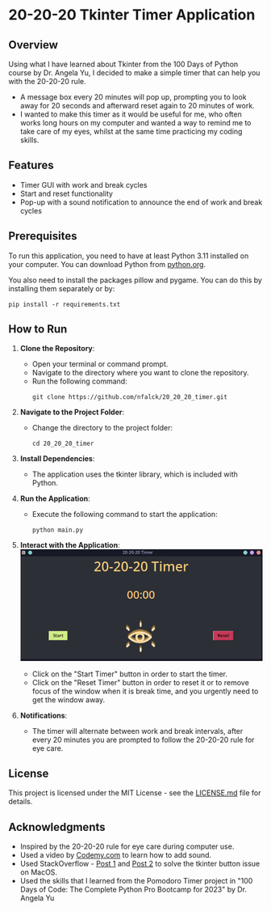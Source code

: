 # 20-20-20 Tkinter Timer Application

## Overview

Using what I have learned about Tkinter from the 100 Days of Python course by Dr. Angela Yu, I decided to make a simple timer that can help you with the 20-20-20 rule.
- A message box every 20 minutes will pop up, prompting you to look away for 20 seconds and afterward reset again to 20 minutes of work. 
- I wanted to make this timer as it would be useful for me, who often works long hours on my computer and wanted a way to remind me to take care of my eyes, whilst at the same time practicing my coding skills. 

## Features

- Timer GUI with work and break cycles
- Start and reset functionality
- Pop-up with a sound notification to announce the end of work and break cycles

## Prerequisites

To run this application, you need to have at least Python 3.11 installed on your computer. You can download Python from [python.org](https://www.python.org/downloads/).

You also need to install the packages pillow and pygame. You can do this by installing them separately or by:

```shell
pip install -r requirements.txt
```


## How to Run

1. **Clone the Repository**: 
   - Open your terminal or command prompt.
   - Navigate to the directory where you want to clone the repository.
   - Run the following command:
     ```shell
     git clone https://github.com/nfalck/20_20_20_timer.git
     ```

2. **Navigate to the Project Folder**:
   - Change the directory to the project folder:
     ```shell
     cd 20_20_20_timer
     ```

3. **Install Dependencies**:
   - The application uses the tkinter library, which is included with Python.
   
4. **Run the Application**:
   - Execute the following command to start the application:
     ```shell
     python main.py
     ```

5. **Interact with the Application**:
![](linuxdemo.png)
   - Click on the "Start Timer" button in order to start the timer.
   - Click on the "Reset Timer" button in order to reset it or to remove focus of the window when it is break time, and you urgently need to get the window away. 

6. **Notifications**:
   - The timer will alternate between work and break intervals, after every 20 minutes you are prompted to follow the 20-20-20 rule for eye care.

## License

This project is licensed under the MIT License - see the [LICENSE.md](LICENSE.md) file for details.

## Acknowledgments
- Inspired by the 20-20-20 rule for eye care during computer use.
- Used a video by [Codemy.com](https://www.youtube.com/watch?v=djDcVWbEYoE) to learn how to add sound.
- Used StackOverflow - [Post 1](https://stackoverflow.com/questions/51014756/changing-color-of-buttons-in-tkinter-works-on-windows-but-not-mac-osx) and [Post 2](https://stackoverflow.com/questions/1854/how-to-identify-which-os-python-is-running-on) to solve the tkinter button issue on MacOS.
- Used the skills that I learned from the Pomodoro Timer project in "100 Days of Code: The Complete Python Pro Bootcamp for 2023" by Dr. Angela Yu
